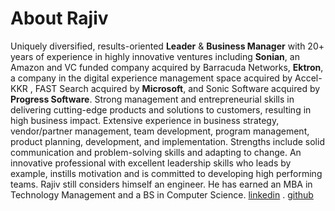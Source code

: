 # About Rajiv
Uniquely diversified, results-oriented **Leader** & **Business Manager** with 20+ years of experience in highly innovative ventures including **Sonian**, an Amazon and VC funded company acquired by Barracuda Networks, **Ektron**, a company in the digital experience management space acquired by Accel-KKR , FAST Search acquired by **Microsoft**, and Sonic Software acquired by **Progress Software**. Strong management and entrepreneurial skills in delivering cutting-edge products and solutions to customers, resulting in high business impact. Extensive experience in business strategy, vendor/partner management, team development, program management, product planning, development, and implementation. Strengths include solid communication and problem-solving skills and adapting to change. An innovative professional with excellent leadership skills who leads by example, instills motivation and is committed to developing high performing teams.
Rajiv still considers himself an engineer. He has earned an MBA in Technology Management and a BS in Computer Science. [linkedin](http://lnkd.in/GnQJQW) . [github](https://github.com/rajivkanaujia)
